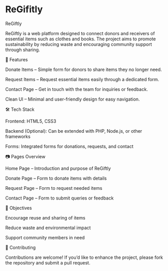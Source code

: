 # ReGifitly
ReGiftly

ReGiftly is a web platform designed to connect donors and receivers of essential items such as clothes and books. The project aims to promote sustainability by reducing waste and encouraging community support through sharing.

📌 Features

Donate Items – Simple form for donors to share items they no longer need.

Request Items – Request essential items easily through a dedicated form.

Contact Page – Get in touch with the team for inquiries or feedback.

Clean UI – Minimal and user-friendly design for easy navigation.


🛠 Tech Stack

Frontend: HTML5, CSS3

Backend (Optional): Can be extended with PHP, Node.js, or other frameworks

Forms: Integrated forms for donations, requests, and contact


📷 Pages Overview

Home Page – Introduction and purpose of ReGiftly

Donate Page – Form to donate items with details

Request Page – Form to request needed items

Contact Page – Form to submit queries or feedback


🎯 Objectives

Encourage reuse and sharing of items

Reduce waste and environmental impact

Support community members in need

🤝 Contributing

Contributions are welcome! If you’d like to enhance the project, please fork the repository and submit a pull request.

